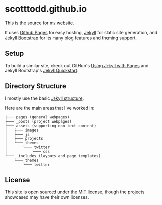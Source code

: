scotttodd.github.io
===================

This is the source for my [website](http://scotttodd.github.io/).

It uses [Github Pages](https://pages.github.com/) for easy hosting, [Jekyll](http://jekyllrb.com/) for static site generation, and [Jekyll Bootstrap](http://jekyllbootstrap.com/) for its many blog features and theming support.

Setup
-----
To build a similar site, check out GitHub's [Using Jekyll with Pages](https://help.github.com/articles/using-jekyll-with-pages) and Jekyll Bootstrap's [Jekyll Quickstart](http://jekyllbootstrap.com/usage/jekyll-quick-start.html).

Directory Structure
-------------------
I mostly use the basic [Jekyll structure](http://jekyllrb.com/docs/structure/).

Here are the main areas that I've worked in:

```
├─── pages (general webpages)
├─── _posts (project webpages)
├─── assets (supporting non-text content)
│   ├─── images
│   ├─── js
│   ├─── projects
│   └─── themes
│       └─── twitter
│           └─── css
└─── _includes (layouts and page templates)
    └─── themes
        └─── twitter
```


License
-------
This site is open sourced under the [MIT license](http://opensource.org/licenses/MIT), though the projects showcased may have their own licenses.
